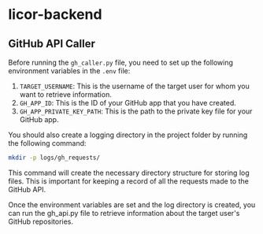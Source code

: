 # licor-backend

## GitHub API Caller

Before running the `gh_caller.py` file, you need to set up the following environment variables in the `.env` file:

1. `TARGET_USERNAME`: This is the username of the target user for whom you want to retrieve information.
2. `GH_APP_ID`: This is the ID of your GitHub app that you have created.
3. `GH_APP_PRIVATE_KEY_PATH`: This is the path to the private key file for your GitHub app.

You should also create a logging directory in the project folder by running the following command:

```bash
mkdir -p logs/gh_requests/
```

This command will create the necessary directory structure for storing log files. This is important for keeping a record of all the requests made to the GitHub API.

Once the environment variables are set and the log directory is created, you can run the gh_api.py file to retrieve information about the target user's GitHub repositories.
